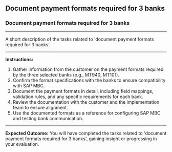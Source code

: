 ## Document payment formats required for 3 banks

### Document payment formats required for 3 banks

---
A short description of the tasks related to 'document payment formats required for 3 banks'.


---
**Instructions:**

1. Gather information from the customer on the payment formats required by the three selected banks (e.g., MT940, MT101).
2. Confirm the format specifications with the banks to ensure compatibility with SAP MBC.
3. Document the payment formats in detail, including field mappings, validation rules, and any specific requirements for each bank.
4. Review the documentation with the customer and the implementation team to ensure alignment.
5. Use the documented formats as a reference for configuring SAP MBC and testing bank communication.

---
**Expected Outcome:**
You will have completed the tasks related to 'document payment formats required for 3 banks', gaining insight or progressing in your evaluation.
